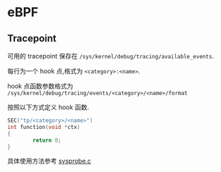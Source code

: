 # eBPF

## Tracepoint

可用的 tracepoint 保存在 `/sys/kernel/debug/tracing/available_events`.

每行为一个 hook 点,格式为 `<category>:<name>`.

hook 点函数参数格式为 `/sys/kernel/debug/tracing/events/<category>/<name>/format`

按照以下方式定义 hook 函数.

```c
SEC("tp/<category>/<name>")
int function(void *ctx)
{
        return 0;
}
```

具体使用方法参考 [sysprobe.c](sysprobe.c)
